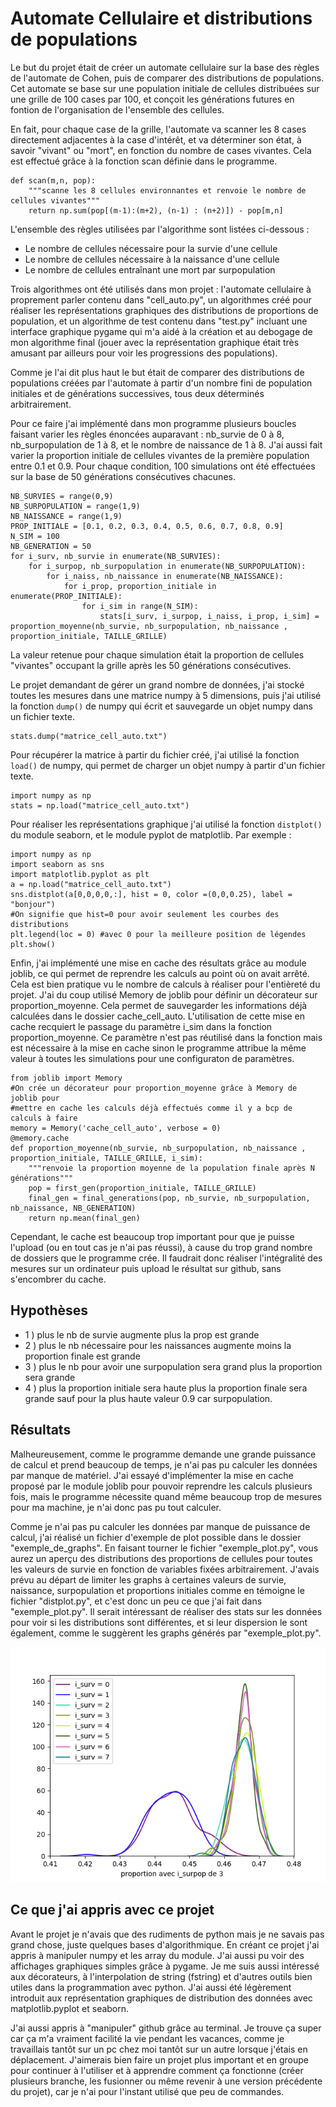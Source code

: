 **Automate Cellulaire et distributions de populations**
==

Le but du projet était de créer un automate cellulaire sur la base des règles
de l'automate de Cohen, puis de comparer des distributions de populations.
Cet automate se base sur une population initiale de cellules distribuées sur
une grille de 100 cases par 100, et conçoit les générations futures en fontion
de l'organisation de l'ensemble des cellules.

En fait, pour chaque case de la grille, l'automate va scanner les 8 cases
directement adjacentes à la case d'intérêt, et va déterminer son état, à savoir
"vivant" ou "mort", en fonction du nombre de cases vivantes. Cela est effectué grâce à la fonction scan définie dans le programme.

    def scan(m,n, pop):
        """scanne les 8 cellules environnantes et renvoie le nombre de cellules vivantes"""
        return np.sum(pop[(m-1):(m+2), (n-1) : (n+2)]) - pop[m,n]

L'ensemble des règles utilisées par l'algorithme sont listées ci-dessous :
- Le nombre de cellules nécessaire pour la survie d'une cellule
- Le nombre de cellules nécessaire à la naissance d'une cellule
- Le nombre de cellules entraînant une mort par surpopulation

Trois algorithmes ont été utilisés dans mon projet : l'automate cellulaire à
proprement parler contenu dans "cell_auto.py", un algorithmes créé pour
réaliser les représentations graphiques des distributions de proportions de
population, et un algorithme de test contenu dans "test.py" incluant une
interface graphique pygame qui m'a aidé à la création et au debogage de mon
algorithme final (jouer avec la représentation graphique était très amusant par ailleurs pour voir les progressions des populations).

Comme je l'ai dit plus haut le but était de comparer des distributions de populations créées par l'automate à partir d'un nombre fini de population initiales et de générations successives, tous deux déterminés arbitrairement.

Pour ce faire j'ai implémenté dans mon programme plusieurs boucles faisant
varier les règles énoncées auparavant : nb_survie de 0 à 8, nb_surpopulation de
1 à 8, et le nombre de naissance de 1 à 8. J'ai aussi fait varier la proportion
initiale de cellules vivantes de la première population entre 0.1 et 0.9.
Pour chaque condition, 100 simulations ont été effectuées sur la base de 50
générations consécutives chacunes.

    NB_SURVIES = range(0,9)
    NB_SURPOPULATION = range(1,9)
    NB_NAISSANCE = range(1,9)
    PROP_INITIALE = [0.1, 0.2, 0.3, 0.4, 0.5, 0.6, 0.7, 0.8, 0.9]
    N_SIM = 100
    NB_GENERATION = 50
    for i_surv, nb_survie in enumerate(NB_SURVIES):
        for i_surpop, nb_surpopulation in enumerate(NB_SURPOPULATION):
            for i_naiss, nb_naissance in enumerate(NB_NAISSANCE):
                for i_prop, proportion_initiale in enumerate(PROP_INITIALE):
                    for i_sim in range(N_SIM):
                        stats[i_surv, i_surpop, i_naiss, i_prop, i_sim] = proportion_moyenne(nb_survie, nb_surpopulation, nb_naissance , proportion_initiale, TAILLE_GRILLE)

La valeur retenue pour chaque simulation était la proportion de cellules
"vivantes" occupant la grille après les 50 générations consécutives.

Le projet demandant de gérer un grand nombre de données, j'ai stocké toutes les mesures dans une matrice numpy à 5 dimensions, puis j'ai utilisé la fonction `dump()` de numpy qui écrit et sauvegarde un objet numpy dans un fichier texte.

    stats.dump("matrice_cell_auto.txt")

Pour récupérer la matrice à partir du fichier créé, j'ai utilisé la fonction
`load()` de numpy, qui permet de charger un objet numpy à partir d'un fichier texte.

    import numpy as np
    stats = np.load("matrice_cell_auto.txt")

Pour réaliser les représentations graphique j'ai utilisé la fonction `distplot()` du module seaborn, et le module pyplot de matplotlib.
Par exemple :

    import numpy as np
    import seaborn as sns
    import matplotlib.pyplot as plt
    a = np.load("matrice_cell_auto.txt")
    sns.distplot(a[0,0,0,0,:], hist = 0, color =(0,0,0.25), label = "bonjour")
    #On signifie que hist=0 pour avoir seulement les courbes des distributions
    plt.legend(loc = 0) #avec 0 pour la meilleure position de légendes
    plt.show()


Enfin, j'ai implémenté une mise en cache des résultats grâce au module joblib, ce qui permet de reprendre les calculs au point où on avait arrêté. Cela est bien pratique vu le nombre de calculs à réaliser pour l'entièreté du projet.
J'ai du coup utilisé Memory de joblib pour définir un décorateur sur proportion_moyenne. Cela permet de sauvegarder les informations déjà calculées dans le dossier cache_cell_auto.
L'utilisation de cette mise en cache recquiert le passage du paramètre i_sim dans la fonction proportion_moyenne. Ce paramètre n'est pas réutilisé dans la fonction mais est nécessaire à la mise en cache sinon le programme attribue la même valeur à toutes les simulations pour une configuraton de paramètres.
	
	from joblib import Memory
	#On crée un décorateur pour proportion_moyenne grâce à Memory de joblib pour
	#mettre en cache les calculs déjà effectués comme il y a bcp de calculs à faire
	memory = Memory('cache_cell_auto', verbose = 0)
	@memory.cache
	def proportion_moyenne(nb_survie, nb_surpopulation, nb_naissance , proportion_initiale, TAILLE_GRILLE, i_sim):
		"""renvoie la proportion moyenne de la population finale après N générations"""
		pop = first_gen(proportion_initiale, TAILLE_GRILLE)
		final_gen = final_generations(pop, nb_survie, nb_surpopulation, nb_naissance, NB_GENERATION)
		return np.mean(final_gen)

Cependant, le cache est beaucoup trop important pour que je puisse l'upload (ou en tout cas je n'ai pas réussi), à cause du trop grand nombre de dossiers que le programme crée. Il faudrait donc réaliser l'intégralité des mesures sur un ordinateur puis upload le résultat sur github, sans s'encombrer du cache.

		
Hypothèses
--

- 1 ) plus le nb de survie augmente plus la prop est grande
- 2 ) plus le nb nécessaire pour les naissances augmente moins la proportion finale est grande
- 3 ) plus le nb pour avoir une surpopulation sera grand plus la proportion sera grande
- 4 ) plus la proportion initiale sera haute plus la proportion finale sera grande sauf pour la plus haute valeur 0.9 car surpopulation.

Résultats
--

Malheureusement, comme le programme demande une grande puissance de calcul et prend beaucoup de temps, je n'ai pas pu calculer les données par manque de matériel. J'ai essayé d'implémenter la mise en cache proposé par le module joblib pour pouvoir reprendre les calculs plusieurs fois, mais le programme nécessite quand même beaucoup trop de mesures pour ma machine, je n'ai donc pas pu tout calculer.

Comme je n'ai pas pu calculer les données par manque de puissance de calcul, j'ai réalisé un fichier d'exemple de plot possible dans le dossier "exemple_de_graphs". En faisant tourner le fichier "exemple_plot.py", vous aurez un aperçu des distributions des proportions de cellules pour toutes les valeurs de survie en fonction de variables fixées arbitrairement. J'avais prévu au départ de limiter les graphs à certaines valeurs de survie, naissance, surpopulation et proportions initiales comme en témoigne le fichier "distplot.py", et c'est donc un peu ce que j'ai fait dans "exemple_plot.py".
Il serait intéressant de réaliser des stats sur les données pour voir si les distributions sont différentes, et si leur dispersion le sont également, comme le suggèrent les graphs générés par "exemple_plot.py".

![Figure 1 : distribution des proportions de population avec un nombre de surpopulation de 3 en fonction du nombre de survie](https://github.com/lejugeti/PARIZE_PCBS_cellular_automata/blob/master/exemple_de_graphs/Figure_1.png?raw=true "Title")

Ce que j'ai appris avec ce projet
--
Avant le projet je n'avais que des rudiments de python mais je ne savais pas grand chose, juste quelques bases d'algorithmique.
En créant ce projet j'ai appris à manipuler numpy et les array du module. J'ai aussi pu voir des affichages graphiques simples grâce à pygame. Je me suis aussi intéressé aux décorateurs, à l'interpolation de string (fstring) et d'autres outils bien utiles dans la programmation avec python.
J'ai aussi été légèrement introduit aux représentation graphiques de distribution des données avec matplotlib.pyplot et seaborn.

J'ai aussi appris à "manipuler" github grâce au terminal. Je trouve ça super car ça m'a vraiment facilité la vie pendant les vacances, comme je travaillais tantôt sur un pc chez moi tantôt sur un autre lorsque j'étais en déplacement. J'aimerais bien faire un projet plus important et en groupe pour continuer à l'utiliser et à apprendre comment ça fonctionne (créer plusieurs branche, les fusionner ou même revenir à une version précédente du projet), car je n'ai pour l'instant utilisé que peu de commandes.

